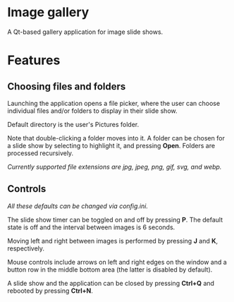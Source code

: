 # Image gallery
A Qt-based gallery application for image slide shows.


# Features
## Choosing files and folders
Launching the application opens a file picker, where the user can choose individual files and/or folders to display in their slide show.

Default directory is the user's Pictures folder.

Note that double-clicking a folder moves into it. A folder can be chosen for a slide show by selecting to highlight it, and pressing **Open**. Folders are processed recursively.

*Currently supported file extensions are jpg, jpeg, png, gif, svg, and webp.*

## Controls
*All these defaults can be changed via config.ini.*

The slide show timer can be toggled on and off by pressing **P**.
The default state is off and the interval between images is 6 seconds.

Moving left and right between images is performed by pressing **J** and **K**, respectively.

Mouse controls include arrows on left and right edges on the window and a button row in the middle bottom area (the latter is disabled by default). 

A slide show and the application can be closed by pressing **Ctrl+Q** and rebooted by pressing **Ctrl+N**.
